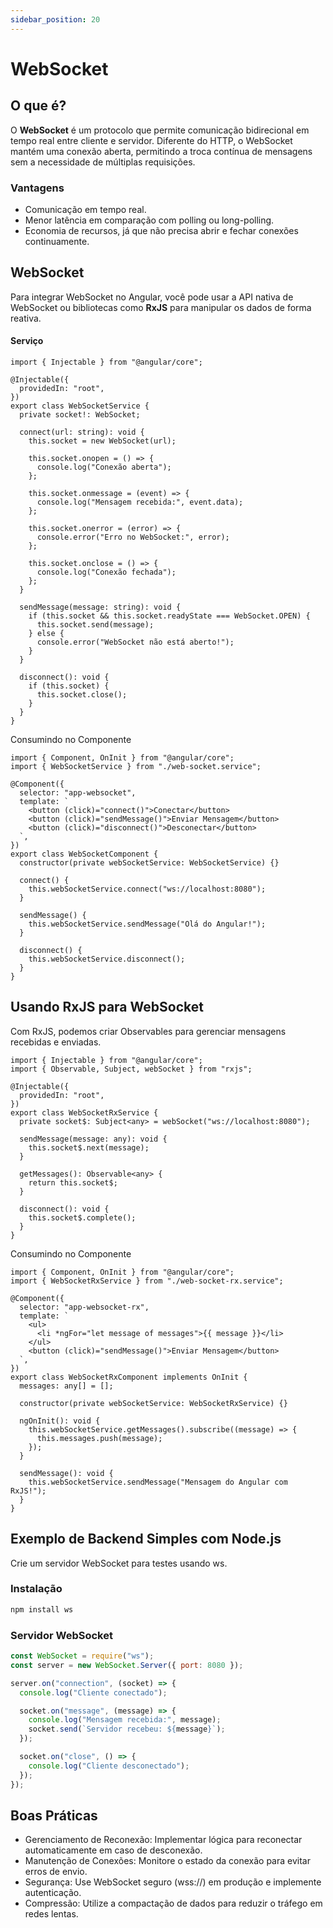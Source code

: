 ```yaml
---
sidebar_position: 20
---
```


# WebSocket

## O que é?

O **WebSocket** é um protocolo que permite comunicação bidirecional em tempo real entre cliente e servidor. Diferente do HTTP, o WebSocket mantém uma conexão aberta, permitindo a troca contínua de mensagens sem a necessidade de múltiplas requisições.

### Vantagens

- Comunicação em tempo real.
- Menor latência em comparação com polling ou long-polling.
- Economia de recursos, já que não precisa abrir e fechar conexões continuamente.

## WebSocket

Para integrar WebSocket no Angular, você pode usar a API nativa de WebSocket ou bibliotecas como **RxJS** para manipular os dados de forma reativa.

#### Serviço

```tsx showLineNumbers title="websocket.service.ts"
import { Injectable } from "@angular/core";

@Injectable({
  providedIn: "root",
})
export class WebSocketService {
  private socket!: WebSocket;

  connect(url: string): void {
    this.socket = new WebSocket(url);

    this.socket.onopen = () => {
      console.log("Conexão aberta");
    };

    this.socket.onmessage = (event) => {
      console.log("Mensagem recebida:", event.data);
    };

    this.socket.onerror = (error) => {
      console.error("Erro no WebSocket:", error);
    };

    this.socket.onclose = () => {
      console.log("Conexão fechada");
    };
  }

  sendMessage(message: string): void {
    if (this.socket && this.socket.readyState === WebSocket.OPEN) {
      this.socket.send(message);
    } else {
      console.error("WebSocket não está aberto!");
    }
  }

  disconnect(): void {
    if (this.socket) {
      this.socket.close();
    }
  }
}
```

Consumindo no Componente

```tsx showLineNumbers title="websocket.component.ts"
import { Component, OnInit } from "@angular/core";
import { WebSocketService } from "./web-socket.service";

@Component({
  selector: "app-websocket",
  template: `
    <button (click)="connect()">Conectar</button>
    <button (click)="sendMessage()">Enviar Mensagem</button>
    <button (click)="disconnect()">Desconectar</button>
  `,
})
export class WebSocketComponent {
  constructor(private webSocketService: WebSocketService) {}

  connect() {
    this.webSocketService.connect("ws://localhost:8080");
  }

  sendMessage() {
    this.webSocketService.sendMessage("Olá do Angular!");
  }

  disconnect() {
    this.webSocketService.disconnect();
  }
}
```

## Usando RxJS para WebSocket

Com RxJS, podemos criar Observables para gerenciar mensagens recebidas e enviadas.

```tsx showLineNumbers title="websocket-rx.service.ts"
import { Injectable } from "@angular/core";
import { Observable, Subject, webSocket } from "rxjs";

@Injectable({
  providedIn: "root",
})
export class WebSocketRxService {
  private socket$: Subject<any> = webSocket("ws://localhost:8080");

  sendMessage(message: any): void {
    this.socket$.next(message);
  }

  getMessages(): Observable<any> {
    return this.socket$;
  }

  disconnect(): void {
    this.socket$.complete();
  }
}
```

Consumindo no Componente

```tsx showLineNumbers title="websocket-rx.component.ts"
import { Component, OnInit } from "@angular/core";
import { WebSocketRxService } from "./web-socket-rx.service";

@Component({
  selector: "app-websocket-rx",
  template: `
    <ul>
      <li *ngFor="let message of messages">{{ message }}</li>
    </ul>
    <button (click)="sendMessage()">Enviar Mensagem</button>
  `,
})
export class WebSocketRxComponent implements OnInit {
  messages: any[] = [];

  constructor(private webSocketService: WebSocketRxService) {}

  ngOnInit(): void {
    this.webSocketService.getMessages().subscribe((message) => {
      this.messages.push(message);
    });
  }

  sendMessage(): void {
    this.webSocketService.sendMessage("Mensagem do Angular com RxJS!");
  }
}
```

## Exemplo de Backend Simples com Node.js

Crie um servidor WebSocket para testes usando ws.

### Instalação

```bash
npm install ws
```

### Servidor WebSocket

```jsx showLineNumbers
const WebSocket = require("ws");
const server = new WebSocket.Server({ port: 8080 });

server.on("connection", (socket) => {
  console.log("Cliente conectado");

  socket.on("message", (message) => {
    console.log("Mensagem recebida:", message);
    socket.send(`Servidor recebeu: ${message}`);
  });

  socket.on("close", () => {
    console.log("Cliente desconectado");
  });
});
```

## Boas Práticas

- Gerenciamento de Reconexão: Implementar lógica para reconectar automaticamente em caso de desconexão.
- Manutenção de Conexões: Monitore o estado da conexão para evitar erros de envio.
- Segurança: Use WebSocket seguro (wss://) em produção e implemente autenticação.
- Compressão: Utilize a compactação de dados para reduzir o tráfego em redes lentas.

